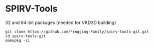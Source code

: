 # SPIRV-Tools

32 and 64-bit packages (needed for VKD3D building)


```
git clone https://github.com/Frogging-Family/spirv-tools-git.git
cd spirv-tools-git
makepkg -si
```
